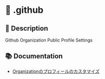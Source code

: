 # 🏢 .github

## 📝 Description
Github Organization Public Profile Settings

## 📚 Documentation
- [Organizationのプロフィールのカスタマイズ](https://docs.github.com/ja/organizations/collaborating-with-groups-in-organizations/customizing-your-organizations-profile)
